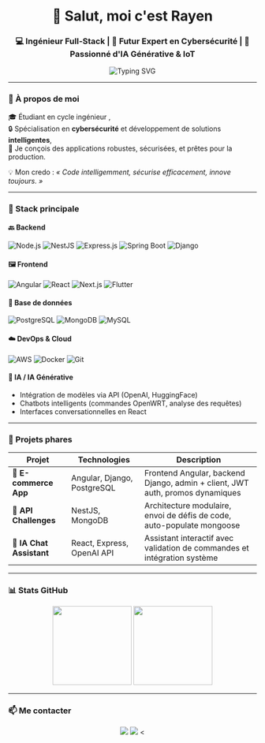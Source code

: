 <h1 align="center">👋 Salut, moi c'est Rayen</h1>
<h3 align="center">💻 Ingénieur Full-Stack | 🔐 Futur Expert en Cybersécurité | 🤖 Passionné d'IA Générative & IoT</h3>

<p align="center">
  <img src="https://readme-typing-svg.demolab.com?font=Fira+Code&duration=2000&pause=1000&center=true&vCenter=true&width=435&lines=Développeur+Full-Stack;Passionné+par+le+Cloud+%26+l'IoT;Fan+d'IA+et+de+cybersécurité;Toujours+curieux+et+en+évolution" alt="Typing SVG" />
</p>

---

### 🧠 À propos de moi

🎓 Étudiant en cycle ingénieur ,  
🔒 Spécialisation en **cybersécurité** et développement de solutions **intelligentes**,  
🚀 Je conçois des applications robustes, sécurisées, et prêtes pour la production.

💡 Mon credo : _« Code intelligemment, sécurise efficacement, innove toujours. »_

---

### 🔧 Stack principale

#### 🔙 Backend
![Node.js](https://img.shields.io/badge/-Node.js-339933?logo=node.js&logoColor=white&style=flat-square)
![NestJS](https://img.shields.io/badge/-NestJS-E0234E?logo=nestjs&logoColor=white&style=flat-square)
![Express.js](https://img.shields.io/badge/-Express.js-000000?logo=express&logoColor=white&style=flat-square)
![Spring Boot](https://img.shields.io/badge/-SpringBoot-6DB33F?logo=spring-boot&logoColor=white&style=flat-square)
![Django](https://img.shields.io/badge/-Django-092E20?logo=django&logoColor=white&style=flat-square)

#### 🖼️ Frontend
![Angular](https://img.shields.io/badge/-Angular-DD0031?logo=angular&logoColor=white&style=flat-square)
![React](https://img.shields.io/badge/-React-20232A?logo=react&logoColor=61DAFB&style=flat-square)
![Next.js](https://img.shields.io/badge/-Next.js-000000?logo=next.js&logoColor=white&style=flat-square)
![Flutter](https://img.shields.io/badge/-Flutter-02569B?logo=flutter&logoColor=white&style=flat-square)

#### 💽 Base de données
![PostgreSQL](https://img.shields.io/badge/-PostgreSQL-336791?logo=postgresql&logoColor=white&style=flat-square)
![MongoDB](https://img.shields.io/badge/-MongoDB-47A248?logo=mongodb&logoColor=white&style=flat-square)
![MySQL](https://img.shields.io/badge/-MySQL-4479A1?logo=mysql&logoColor=white&style=flat-square)

#### ☁️ DevOps & Cloud
![AWS](https://img.shields.io/badge/-AWS-232F3E?logo=amazon-aws&logoColor=white&style=flat-square)
![Docker](https://img.shields.io/badge/-Docker-2496ED?logo=docker&logoColor=white&style=flat-square)
![Git](https://img.shields.io/badge/-Git-F05032?logo=git&logoColor=white&style=flat-square)

#### 🧠 IA / IA Générative
- Intégration de modèles via API (OpenAI, HuggingFace)
- Chatbots intelligents (commandes OpenWRT, analyse des requêtes)
- Interfaces conversationnelles en React

---

### 💼 Projets phares

| Projet | Technologies | Description |
|--------|--------------|-------------|
| 🛒 **E-commerce App** | Angular, Django, PostgreSQL | Frontend Angular, backend Django, admin + client, JWT auth, promos dynamiques |
| 🧪 **API Challenges** | NestJS, MongoDB | Architecture modulaire, envoi de défis de code, auto-populate mongoose |
| 🧠 **IA Chat Assistant** | React, Express, OpenAI API | Assistant interactif avec validation de commandes et intégration système |

---

### 📊 Stats GitHub

<p align="center">
  <img src="https://github-readme-stats.vercel.app/api?username=rayen-dev&show_icons=true&theme=radical" height="160" />
  <img src="https://github-readme-streak-stats.herokuapp.com?user=rayen-dev&theme=radical" height="160" />
</p>

---

### 📫 Me contacter

<p align="center">
  <a href="mailto:rayen.9b7@gmail.com.com"><img src="https://img.shields.io/badge/Email-D14836?style=for-the-badge&logo=gmail&logoColor=white"/></a>
  <a href="https://www.linkedin.com/in/ton-linkedin/"><img src="https://img.shields.io/badge/LinkedIn-0A66C2?style=for-the-badge&logo=linkedin&logoColor=white"/></a>
  <
